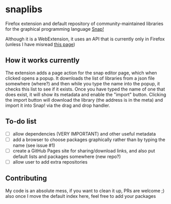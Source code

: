 # snaplibs
Firefox extension and default repository of community-maintained libraries for the graphical programming language [Snap!](https://snap.berkeley.edu)

Although it is a WebExtension, it uses an API that is currently only in Firefox (unless I have misread 
[this page](https://developer.mozilla.org/en-US/docs/Mozilla/Add-ons/WebExtensions/Sharing_objects_with_page_scripts))

## How it works currently
The extension adds a page action for the snap editor page, which when clicked opens a popup. It downloads the list of libraries from a json file somewhere
(where?) and then while you type the name into the popup, it checks this list to see if it exists. Once you have typed the name of one that
does exist, it will show its metadata and enable the "import" button. Clicking the import button will download the library (the address is in the meta)
and import it into Snap! via the drag and drop handler.

## To-do list
 - [ ] allow dependencies (VERY IMPORTANT) and other useful metadata
 - [ ] add a browser to choose packages graphically rather than by typing the name (see issue #1)
 - [ ] create a GitHub Pages site for sharing/download links, and also put default lists and packages somewhere (new repo?)
 - [ ] allow user to add extra repositories

## Contributing
My code is an absolute mess, if you want to clean it up, PRs are welcome ;) also once I move the default index here, feel free to add your packages
